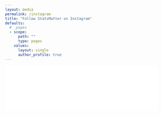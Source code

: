 ```yaml
---
layout: media
permalink: /instagram
title: "Follow StatsMatter on Instagram"
defaults:
  # _pages
  - scope:
      path: ""
      type: pages
    values:
      layout: single
      author_profile: true
---
```



<!-- LightWidget WIDGET --><script src="//lightwidget.com/widgets/lightwidget.js"></script><iframe src="//lightwidget.com/widgets/9e97b9e07d995761939dbc716eec1ea4.html" scrolling="no" allowtransparency="true" class="lightwidget-widget" style="width: 100%; border: 0; overflow: hidden;"></iframe>